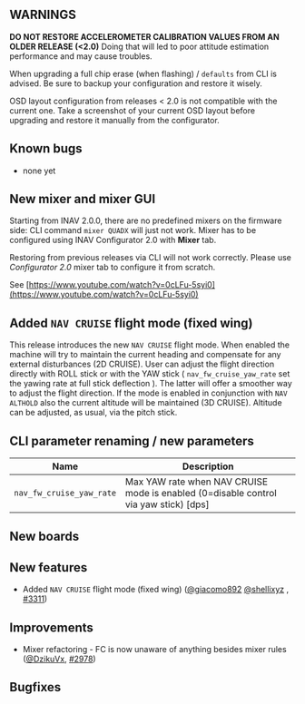 
## WARNINGS

**DO NOT RESTORE ACCELEROMETER CALIBRATION VALUES FROM AN OLDER RELEASE (<2.0)** Doing that will led to poor attitude estimation performance and may cause troubles.

When upgrading a full chip erase (when flashing) / `defaults` from CLI is advised. Be sure to backup your configuration and restore it wisely.

OSD layout configuration from releases < 2.0 is not compatible with the current one. Take a screenshot of your current OSD layout before upgrading and restore it manually from the configurator.

## Known bugs

* none yet

## New mixer and mixer GUI

Starting from INAV 2.0.0, there are no predefined mixers on the firmware side: CLI command `mixer QUADX` will just not work. Mixer has to be configured using INAV Configurator 2.0 with __Mixer__ tab.

Restoring from previous releases via CLI will not work correctly. Please use _Configurator 2.0_ mixer tab to configure it from scratch.

See [https://www.youtube.com/watch?v=0cLFu-5syi0](https://www.youtube.com/watch?v=0cLFu-5syi0) 

## Added `NAV CRUISE` flight mode (fixed wing)

This release introduces the new `NAV CRUISE` flight mode. When enabled the machine will try to maintain the current heading and compensate for any external disturbances (2D CRUISE). User can adjust the flight direction directly with ROLL stick or with the YAW stick ( `nav_fw_cruise_yaw_rate` set the yawing rate at full stick deflection ). The latter will offer a smoother way to adjust the flight direction. If the mode is enabled in conjunction with `NAV ALTHOLD` also the current altitude will be maintained (3D CRUISE). Altitude can be adjusted, as usual, via the pitch stick.

## CLI parameter renaming / new parameters

| Name               | Description                                                    |
|------------------------|----------------------------------------------------------------|
| `nav_fw_cruise_yaw_rate` |  Max YAW rate when NAV CRUISE mode is enabled (0=disable control via yaw stick) [dps] |

## New boards


## New features

* Added `NAV CRUISE` flight mode (fixed wing) ([@giacomo892] [@shellixyz] , [#3311])  


## Improvements

* Mixer refactoring - FC is now unaware of anything besides mixer rules ([@DzikuVx], [#2978])

## Bugfixes


[@alexeystn]: https://github.com/alexeystn
[@digitalentity]: https://github.com/digitalentity
[@DzikuVx]: https://github.com/DzikuVx 
[@fiam]: https://github.com/fiam
[@giacomo892]: https://github.com/giacomo892
[@hali9]: https://github.com/hali9
[@shellixyz]: https://github.com/shellixyz
[@stronnag]: https://github.com/stronnag

[#3311]: https://github.com/iNavFlight/inav/pull/3311 
[#2978]: https://github.com/iNavFlight/inav/pull/2978
